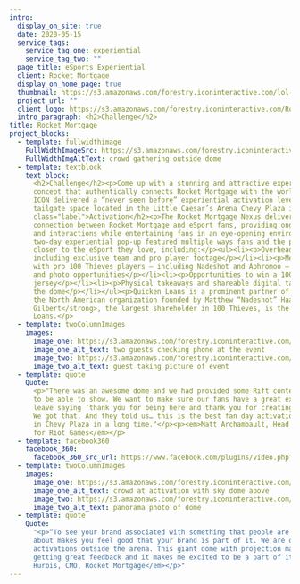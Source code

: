 ```yaml
---
intro:
  display_on_site: true
  date: 2020-05-15
  service_tags:
    service_tag_one: experiential
    service_tag_two: ""
  page_title: eSports Experiential
  client: Rocket Mortgage
  display_on_home_page: true
  thumbnail: https://s3.amazonaws.com/forestry.iconinteractive.com/lol-thumb.jpg
  project_url: ""
  client_logo: https://s3.amazonaws.com/forestry.iconinteractive.com/RocketMortgage.png
  intro_paragraph: <h2>Challenge</h2>
title: Rocket Mortgage
project_blocks:
  - template: fullwidthimage
    FullWidthImageSrc: https://s3.amazonaws.com/forestry.iconinteractive.com/icon_rocket_mortgage_outside.jpg
    FullWidthImgAltText: crowd gathering outside dome
  - template: textblock
    text_block:
      <h2>Challenge</h2><p>Come up with a stunning and attractive experiential
      concept that authentically connects Rocket Mortgage with the world of eSports.
      ICON delivered a “never seen before” experiential activation leveraging a 40’x40’
      tailgate space located in the Little Caesar’s Arena Chevy Plaza in Detroit, Michigan.</p><h2
      class="label">Activation</h2><p>The Rocket Mortgage Nexus delivered a genuine
      connection between Rocket Mortgage and eSport fans, providing ongoing dialogue
      and interactions while entertaining fans in an eye-opening environment.</p><p>Our
      two-day experiential pop-up featured multiple ways fans and the public could get
      closer to the eSport they love, including:</p><ul><li><p>Overhead 360 gameplay
      including exclusive team and pro player footage</p></li><li><p>Meet and greets
      with pro 100 Thieves players – including Nadeshot and Aphromoo – provided autograph
      and photo opportunities</p></li><li><p>Opportunities to win a 100 Thieves autographed
      jersey</p></li><li><p>Physical takeaways and shareable digital takeaways throughout
      the dome</p></li></ul><p>Quicken Loans is a prominent partner of <strong>100 Thieves</strong>,
      the North American organization founded by Matthew “Nadeshot” Haag in 2017. <strong>Dan
      Gilbert</strong>, the largest shareholder in 100 Thieves, is the founder of Quicken
      Loans.</p>
  - template: twoColumnImages
    images:
      image_one: https://s3.amazonaws.com/forestry.iconinteractive.com/icon_rocket_mortgage_tall_left.jpg
      image_one_alt_text: two guests checking phone at the event
      image_two: https://s3.amazonaws.com/forestry.iconinteractive.com/icon_rocket_mortgage_tall_right.jpg
      image_two_alt_text: guest taking picture of event
  - template: quote
    Quote:
      <p>"There was an awesome dome and we had provided some Rift content for them
      to be able to show. We want to make sure our fans have a great experience and
      leave saying ‘thank you for being here and thank you for creating this experience.’
      We got that. And they told us… this is the best fan day activation we have seen
      in Chevy Plaza in a long time."</p><p><em>Matt Archambault, Head of NA Partnerships
      for Riot Games</em></p>
  - template: facebook360
    facebook_360:
      facebook_360_src_url: https://www.facebook.com/plugins/video.php?href=https%3A%2F%2Fwww.facebook.com%2Ficoninteractive%2Fvideos%2F841727376222383%2F&show_text=false&width=734&appId=192530658855251&height=415
  - template: twoColumnImages
    images:
      image_one: https://s3.amazonaws.com/forestry.iconinteractive.com/icon_rocket_mortgage_small_left.jpg
      image_one_alt_text: crowd at activation with sky dome above
      image_two: https://s3.amazonaws.com/forestry.iconinteractive.com/icon_rocket_mortgage_small_right.jpg
      image_two_alt_text: panorama photo of dome
  - template: quote
    Quote:
      "<p>“To see your brand associated with something that people are so excited
      about makes you feel good that your brand is part of it. We are doing really amazing
      activations outside the arena. This giant dome with projection mapping. We are
      getting great feedback and it makes me excited to be a part of it.”</p><p><em>Casey
      Hurbis, CMO, Rocket Mortgage</em></p>"
---
```

